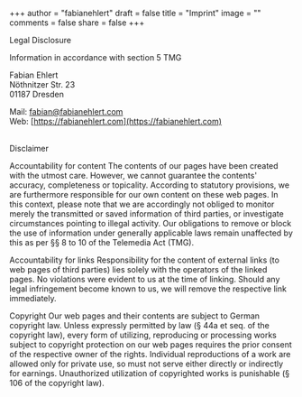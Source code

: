 +++
author = "fabianehlert"
draft = false
title = "Imprint"
image = ""
comments = false
share = false
+++

Legal Disclosure

Information in accordance with section 5 TMG

Fabian Ehlert<br>
Nöthnitzer Str. 23<br>
01187 Dresden<br>

Mail: [fabian@fabianehlert.com](mailto:fabian@fabianehlert.com)<br>
Web: [https://fabianehlert.com](https://fabianehlert.com)<br>

<br>
Disclaimer

Accountability for content
The contents of our pages have been created with the utmost care. However, we cannot guarantee the contents' accuracy, completeness or topicality. According to statutory provisions, we are furthermore responsible for our own content on these web pages. In this context, please note that we are accordingly not obliged to monitor merely the transmitted or saved information of third parties, or investigate circumstances pointing to illegal activity. Our obligations to remove or block the use of information under generally applicable laws remain unaffected by this as per §§ 8 to 10 of the Telemedia Act (TMG).

Accountability for links
Responsibility for the content of external links (to web pages of third parties) lies solely with the operators of the linked pages. No violations were evident to us at the time of linking. Should any legal infringement become known to us, we will remove the respective link immediately.

Copyright
Our web pages and their contents are subject to German copyright law. Unless expressly permitted by law (§ 44a et seq. of the copyright law), every form of utilizing, reproducing or processing works subject to copyright protection on our web pages requires the prior consent of the respective owner of the rights. Individual reproductions of a work are allowed only for private use, so must not serve either directly or indirectly for earnings. Unauthorized utilization of copyrighted works is punishable (§ 106 of the copyright law).
